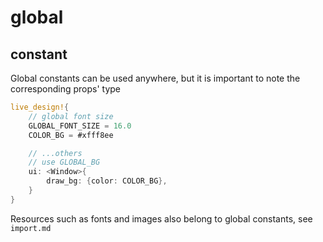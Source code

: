 # global

## constant

Global constants can be used anywhere, but it is important to note the corresponding props' type

```rust
live_design!{
    // global font size
    GLOBAL_FONT_SIZE = 16.0
    COLOR_BG = #xfff8ee

    // ...others
    // use GLOBAL_BG
    ui: <Window>{
        draw_bg: {color: COLOR_BG},
    }
}
```

Resources such as fonts and images also belong to global constants, see `import.md`

